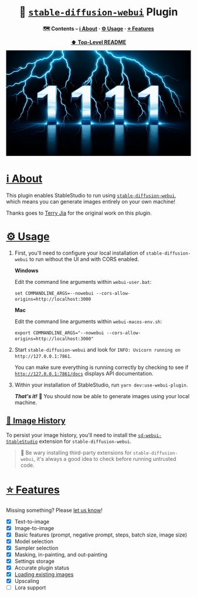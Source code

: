<div align="center">

# 🔌 [`stable-diffusion-webui`](https://github.com/AUTOMATIC1111/stable-diffusion-webui) Plugin

**🗺 Contents – [ℹ️ About](#about) · [⚙️ Usage](#usage) · [⭐️ Features](#features)**

**[⬆️ Top-Level README](../../README.md)**

![Electric1111](../../misc/Electric1111.png)

</div>

# <a id="about" href="#about">ℹ️ About</a>

This plugin enables StableStudio to run using [`stable-diffusion-webui`](https://github.com/AUTOMATIC1111/stable-diffusion-webui), which means you can generate images entirely on your own machine!

Thanks goes to [Terry Jia](https://github.com/jtydhr88) for the original work on this plugin.

# <a id="usage" href="#usage">⚙️ Usage</a>

1. First, you'll need to configure your local installation of `stable-diffusion-webui` to run without the UI and with CORS enabled.

   **Windows**

   Edit the command line arguments within `webui-user.bat`:

   ```
   set COMMANDLINE_ARGS=--nowebui --cors-allow-origins=http://localhost:3000
   ```

   **Mac**

   Edit the command line arguments within `webui-macos-env.sh`:

   ```
   export COMMANDLINE_ARGS="--nowebui --cors-allow-origins=http://localhost:3000"
   ```

2. Start `stable-diffusion-webui` and look for `INFO: Uvicorn running on http://127.0.0.1:7861`.

   You can make sure everything is running correctly by checking to see if [`http://127.0.0.1:7861/docs`](http://127.0.0.1:7861/docs) displays API documentation.

3. Within your installation of StableStudio, run `yarn dev:use-webui-plugin`.

   _**That's it!**_ 🎉 You should now be able to generate images using your local machine.

## <a id="image-history" href="#image-history">💾 Image History</a>

To persist your image history, you'll need to install the [`sd-webui-StableStudio`](https://github.com/jtydhr88/sd-webui-StableStudio) extension for `stable-diffusion-webui`.

> 🛑 Be wary installing third-party extensions for `stable-diffusion-webui`, it's always a good idea to check before running untrusted code.

# <a id="features" href="#features">⭐️ Features</a>

Missing something? Please [let us know](https://github.com/Stability-AI/StableStudio/issues/new/choose)!

- [x] Text-to-image
- [x] Image-to-image
- [x] Basic features (prompt, negative prompt, steps, batch size, image size)
- [x] Model selection
- [x] Sampler selection
- [x] Masking, in-painting, and out-painting
- [x] Settings storage
- [x] Accurate plugin status
- [x] [Loading existing images]("#image-history)
- [x] Upscaling
- [ ] Lora support
